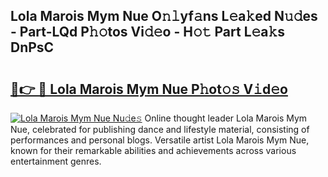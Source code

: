 ## Lola Marois Mym Nue O𝚗𝚕yf𝚊ns L𝚎a𝚔ed N𝚞𝚍es - Part-LQd P𝚑𝚘tos Vi𝚍𝚎o - H𝚘𝚝 Part L𝚎a𝚔s DnPsC

# <h2><a href="http://kf53yzg.oniu.top/?m=Lola+Marois+Mym+Nue">🔗👉 🔴 Lola Marois Mym Nue P𝚑ot𝚘𝚜 V𝚒d𝚎o</a></h2>

[![Lola Marois Mym Nue Nu𝚍e𝚜](https://i.imgur.com/0qMVB7G.gif)](http://kf53yzg.oniu.top/?m=Lola+Marois+Mym+Nue)
Online thought leader Lola Marois Mym Nue, celebrated for publishing dance and lifestyle material, consisting of performances and personal blogs. Versatile artist Lola Marois Mym Nue, known for their remarkable abilities and achievements across various entertainment genres.  
